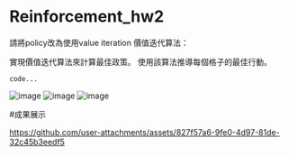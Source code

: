 # Reinforcement_hw2
請將policy改為使用value iteration
價值迭代算法：

實現價值迭代算法來計算最佳政策。
使用該算法推導每個格子的最佳行動。
```
code...
```
![image](https://github.com/user-attachments/assets/a786676f-ed74-4cf3-bca9-b518deacd8ce)
![image](https://github.com/user-attachments/assets/6260e6c9-f7fb-4816-beea-e77d23601ae5)
![image](https://github.com/user-attachments/assets/fdc167ee-c0b0-40ef-99ab-77cc571a8edf)

#成果展示


https://github.com/user-attachments/assets/827f57a6-9fe0-4d97-81de-32c45b3eedf5

